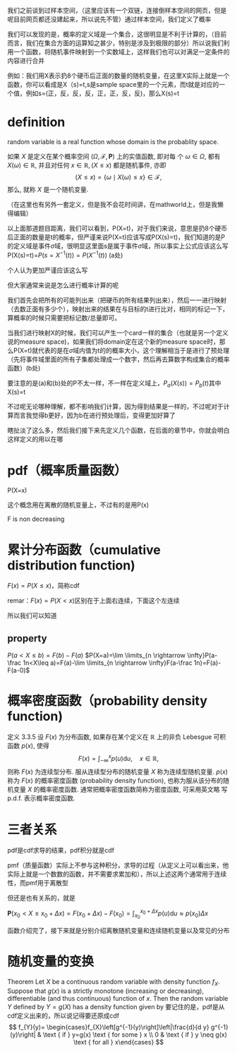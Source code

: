我们之前谈到过样本空间，（这里应该有一个双链，连接倒样本空间的网页，但是呢目前网页都还没建起来，所以说先不管）通过样本空间，我们定义了概率

我们可以发现的是，概率的定义域是一个集合，这很明显是不利于计算的，（目前而言，我们在集合方面的运算知之甚少，特别是涉及到极限的部分）所以说我们利用一个函数，将随机事件映射到一个实数域上，这样我们也可以对满足一定条件的内容进行合并

例如：我们用X表示扔8个硬币后正面的数量的随机变量，在这里X实际上就是一个函数，你可以看成是X（s)=t,s是sample space里的一个元素，而t就是对应的一个值，例如s=(正，反，反，反，正，正，反，反)，那么X(s)=t

# definition

random variable is a real function whose domain is the probablity space.

 如果 $X$ 是定义在某个概率空间 $(\Omega, \mathscr{F}, \mathbf{P})$ 上的实值函数, 即对每 个 $\omega \in \Omega$, 都有 $X(\omega) \in \mathbb{R}$, 并且对任何 $x \in \mathbb{R},(X \leqslant x)$ 都是随机事件, 亦即
$$
(X \leqslant x)=\{\omega \mid X(\omega) \leqslant x\} \in \mathscr{F},
$$
那么, 就称 $X$ 是一个随机变量.

（在这里也有另外一套定义，但是我不会花时间讲，在mathworld上，但是我懒得编辑）

以上面那道题目距离，我们可以看到，P(X=t)，对于我们来说，意思是扔8个硬币后正面的数量是t的概率，但严谨来说P(X=t)应该写成P(X(s)=t)，我们知道的是P的定义域是事件$\sigma$域，很明显这里面s是属于事件$\sigma$域，所以事实上公式应该这么写P(X(s)=t)=$P(s=X^{-1}(t))=P(X^{-1}(t))$ (a处)

个人认为更加严谨应该这么写

但大家通常来说是怎么进行概率计算的呢

我们首先会把所有的可能列出来（把硬币的所有结果列出来），然后一一进行映射（去数正面有多少个），映射出来的结果在与目标的t进行比对，相同的标记一下，算概率的时候只需要把标记数/总量即可。

当我们进行映射X的时候，我们可以产生一个card一样的集合（也就是另一个定义说的measure space)，如果我们将domain定在这个新的measure space时，那么P(X=t)就代表的是在$\sigma$域内值为t的的概率大小，这个理解相当于是进行了预处理（先将事件域里面的所有子集都处理成一个数字，然后再去算数字构成集合的概率函数）(b处)

要注意的是(a)和(b)处的P不太一样，不一样在定义域上，$P_a(X(s))=P_b(t)$其中X(s)=t

不过呢无论哪种理解，都不影响我们计算，因为得到结果是一样的，不过呢对于计算而言我觉得b更好，因为b在进行预处理后，变得更加好算了

瞎扯淡了这么多，然后我们接下来先定义几个函数，在后面的章节中，你就会明白这样定义的用以在哪

# pdf（概率质量函数）

P(X=x)

这个概念用在离散的随机变量上，不过有的是用P(x)

F is non decreasing 

# 累计分布函数（cumulative distribution function)

$F(x)=P(X\leq x)$，简称cdf

remar：$F(x)=P(X< x)$区别在于上面右连续，下面这个左连续

所以我们可以知道

## property

$P(a<X\leq b)=F(b)-F(a)$
$P(X=a)=\lim \limits_{n \rightarrow \infty}P(a-\frac 1n<X\leq a)=F(a)-\lim \limits_{n \rightarrow \infty}F(a-\frac 1n)=F(a)-F(a-0)$

# 概率密度函数（probability density function)

定义 $3.3 .5$ 设 $F(x)$ 为分布函数, 如果存在某个定义在 $\mathbb{R}$ 上的非负 Lebesgue 可积函数 $p(x)$, 使得
$$
F(x)=\int_{-\infty}^{x} p(u) \mathrm{d} u, \quad x \in \mathbb{R},
$$
则称 $F(x)$ 为连续型分布. 服从连续型分布的随机变量 $X$ 称为连续型随机变量. $p(x)$ 称为 $F(x)$ 的概率密度函数 (probability density function), 也称为服从该分布的随 机变量 $X$ 的概率密度函数. 通常把概率密度函数简称为密度函数, 可采用英文略 写 p.d.f. 表示概率密度函数.

# 三者关系

pdf是cdf求导的结果，pdf积分就是cdf

pmf（质量函数）实际上不参与这种积分，求导的过程（从定义上可以看出来，他实际上就是一个数数的函数，并不需要求累加和），所以上述这两个通常用于连续性，而pmf用于离散型

但还是也有关系的，就是

$\mathbf{P}\left(x_{0}<X \leqslant x_{0}+\Delta x\right)=F\left(x_{0}+\Delta x\right)-F\left(x_{0}\right)=\int_{x_{0}}^{x_{0}+\Delta x} p(u) \mathrm{d} u \approx p\left(x_{0}\right) \Delta x$

函数介绍完了，接下来就是分别介绍离散随机变量和连续随机变量以及常见的分布
 # 随机变量的变换
Theorem Let $X$ be a continuous random variable with density function $f_{X}$. Suppose that $g(x)$ is a strictly monotone (increasing or decreasing), differentiable (and thus continuous) function of $x$. Then the random variable $Y$ defined by $Y=g(X)$ has a density function given by
要记住的是，pdf是从cdf定义出来的，所以说记得要还原成cdf
$$
f_{Y}(y)= \begin{cases}f_{X}\left[g^{-1}(y)\right]\left|\frac{d}{d y} g^{-1}(y)\right| & \text { if } y=g(x) \text { for some } x \\ 0 & \text { if } y \neq g(x) \text { for all } x\end{cases}
$$